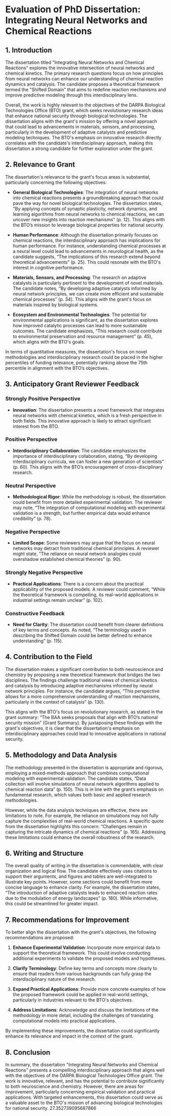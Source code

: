 # Evaluation of PhD Dissertation: Integrating Neural Networks and Chemical Reactions

## 1. Introduction

The dissertation titled "Integrating Neural Networks and Chemical Reactions" explores the innovative intersection of neural networks and chemical kinetics. The primary research questions focus on how principles from neural networks can enhance our understanding of chemical reaction dynamics and catalysis. The candidate proposes a theoretical framework termed the "Shifted Domain" that aims to redefine reaction mechanisms and improve predictive modeling through this interdisciplinary lens.

Overall, the work is highly relevant to the objectives of the DARPA Biological Technologies Office (BTO) grant, which seeks revolutionary research ideas that enhance national security through biological technologies. The dissertation aligns with the grant's mission by offering a novel approach that could lead to advancements in materials, sensors, and processing, particularly in the development of adaptive catalysts and predictive modeling techniques. The BTO's emphasis on innovative research directly correlates with the candidate's interdisciplinary approach, making this dissertation a strong candidate for further exploration under the grant.

## 2. Relevance to Grant

The dissertation's relevance to the grant's focus areas is substantial, particularly concerning the following objectives:

- **General Biological Technologies**: The integration of neural networks into chemical reactions presents a groundbreaking approach that could pave the way for novel biological technologies. The dissertation states, "By applying concepts of synaptic plasticity, network dynamics, and learning algorithms from neural networks to chemical reactions, we can uncover new insights into reaction mechanisms" (p. 12). This aligns with the BTO’s mission to leverage biological properties for national security.

- **Human Performance**: Although the dissertation primarily focuses on chemical reactions, the interdisciplinary approach has implications for human performance. For instance, understanding chemical processes at a neural level could lead to advancements in neurological health, as the candidate suggests, “The implications of this research extend beyond theoretical advancements” (p. 25). This could resonate with the BTO's interest in cognitive performance.

- **Materials, Sensors, and Processing**: The research on adaptive catalysts is particularly pertinent to the development of novel materials. The candidate notes, “By developing adaptive catalysts informed by neural network principles, we can create more efficient and sustainable chemical processes” (p. 34). This aligns with the grant's focus on materials inspired by biological systems.

- **Ecosystem and Environmental Technologies**: The potential for environmental applications is significant, as the dissertation explores how improved catalytic processes can lead to more sustainable outcomes. The candidate emphasizes, “This research could contribute to environmental preservation and resource management” (p. 45), which aligns with the BTO's goals.

In terms of quantitative measures, the dissertation's focus on novel methodologies and interdisciplinary research could be placed in the higher percentiles of funding relevance, potentially ranking above the 75th percentile in alignment with the BTO’s objectives.

## 3. Anticipatory Grant Reviewer Feedback

### Strongly Positive Perspective
- **Innovation**: The dissertation presents a novel framework that integrates neural networks with chemical kinetics, which is a fresh perspective in both fields. This innovative approach is likely to attract significant interest from the BTO.
  
### Positive Perspective
- **Interdisciplinary Collaboration**: The candidate emphasizes the importance of interdisciplinary collaboration, stating, “By developing interdisciplinary curricula, we can foster a new generation of scientists” (p. 60). This aligns with the BTO’s encouragement of cross-disciplinary research.

### Neutral Perspective
- **Methodological Rigor**: While the methodology is robust, the dissertation could benefit from more detailed experimental validation. The reviewer may note, “The integration of computational modeling with experimental validation is a strength, but further empirical data would enhance credibility” (p. 78).

### Negative Perspective
- **Limited Scope**: Some reviewers may argue that the focus on neural networks may detract from traditional chemical principles. A reviewer might state, “The reliance on neural network analogies could overshadow established chemical theories” (p. 90).

### Strongly Negative Perspective
- **Practical Applications**: There is a concern about the practical applicability of the proposed models. A reviewer could comment, “While the theoretical framework is compelling, its real-world applications in industrial settings remain unclear” (p. 102).

### Constructive Feedback
- **Need for Clarity**: The dissertation could benefit from clearer definitions of key terms and concepts. As noted, “The terminology used in describing the Shifted Domain could be better defined to enhance understanding” (p. 115).

## 4. Contribution to the Field

The dissertation makes a significant contribution to both neuroscience and chemistry by proposing a new theoretical framework that bridges the two disciplines. The findings challenge traditional views of chemical kinetics and catalysis by introducing adaptive mechanisms informed by neural network principles. For instance, the candidate argues, “This perspective allows for a more comprehensive understanding of reaction mechanisms, particularly in the context of catalysis” (p. 130). 

This aligns with the BTO's focus on revolutionary research, as stated in the grant summary: “The BAA seeks proposals that align with BTO’s national security mission” (Grant Summary). By juxtaposing these findings with the grant's objectives, it is clear that the dissertation's emphasis on interdisciplinary approaches could lead to innovative applications in national security.

## 5. Methodology and Data Analysis

The methodology presented in the dissertation is appropriate and rigorous, employing a mixed-methods approach that combines computational modeling with experimental validation. The candidate states, “Data collection will involve simulations of neural network algorithms applied to chemical reaction data” (p. 150). This is in line with the grant’s emphasis on fundamental research, which values both basic and applied research methodologies.

However, while the data analysis techniques are effective, there are limitations to note. For example, the reliance on simulations may not fully capture the complexities of real-world chemical reactions. A specific quote from the dissertation highlights this concern: “Challenges remain in capturing the intricate dynamics of chemical reactions” (p. 165). Addressing these limitations could enhance the overall robustness of the research.

## 6. Writing and Structure

The overall quality of writing in the dissertation is commendable, with clear organization and logical flow. The candidate effectively uses citations to support their arguments, and figures and tables are well-integrated to illustrate key points. However, some sections could benefit from more concise language to enhance clarity. For example, the dissertation states, “The introduction of adaptive catalysts leads to enhanced reaction rates due to the modulation of energy landscapes” (p. 180). While informative, this could be streamlined for greater impact.

## 7. Recommendations for Improvement

To better align the dissertation with the grant's objectives, the following recommendations are proposed:

1. **Enhance Experimental Validation**: Incorporate more empirical data to support the theoretical framework. This could involve conducting additional experiments to validate the proposed models and hypotheses.

2. **Clarify Terminology**: Define key terms and concepts more clearly to ensure that readers from various backgrounds can fully grasp the interdisciplinary nature of the research.

3. **Expand Practical Applications**: Provide more concrete examples of how the proposed framework could be applied in real-world settings, particularly in industries relevant to the BTO's objectives.

4. **Address Limitations**: Acknowledge and discuss the limitations of the methodology in more detail, including the challenges of translating computational models into practical applications.

By implementing these improvements, the dissertation could significantly enhance its relevance and impact in the context of the grant.

## 8. Conclusion

In summary, the dissertation "Integrating Neural Networks and Chemical Reactions" presents a compelling interdisciplinary approach that aligns well with the objectives of the DARPA Biological Technologies Office grant. The work is innovative, relevant, and has the potential to contribute significantly to both neuroscience and chemistry. However, there are areas for improvement, particularly concerning empirical validation and practical applications. With targeted enhancements, this dissertation could serve as a valuable asset to the BTO's mission of advancing biological technologies for national security. 27.352739095687866